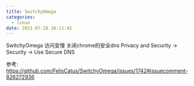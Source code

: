 ```yaml
---
title: SwitchyOmega
categories:
  - linux
date: 2021-07-28 16:11:42
---
```



SwitchyOmega 访问变慢
关闭chrome的安全dns
Privacy and Security -> Security -> Use Secure DNS

参考: https://github.com/FelisCatus/SwitchyOmega/issues/1742#issuecomment-826272936
